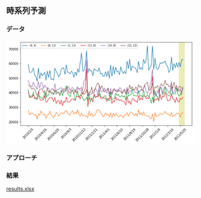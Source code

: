 ## 時系列予測

### データ

<img src="./プロット.png" alt="ts_plot">


### アプローチ


### 結果
[results.xlsx](./results.xlsx)
